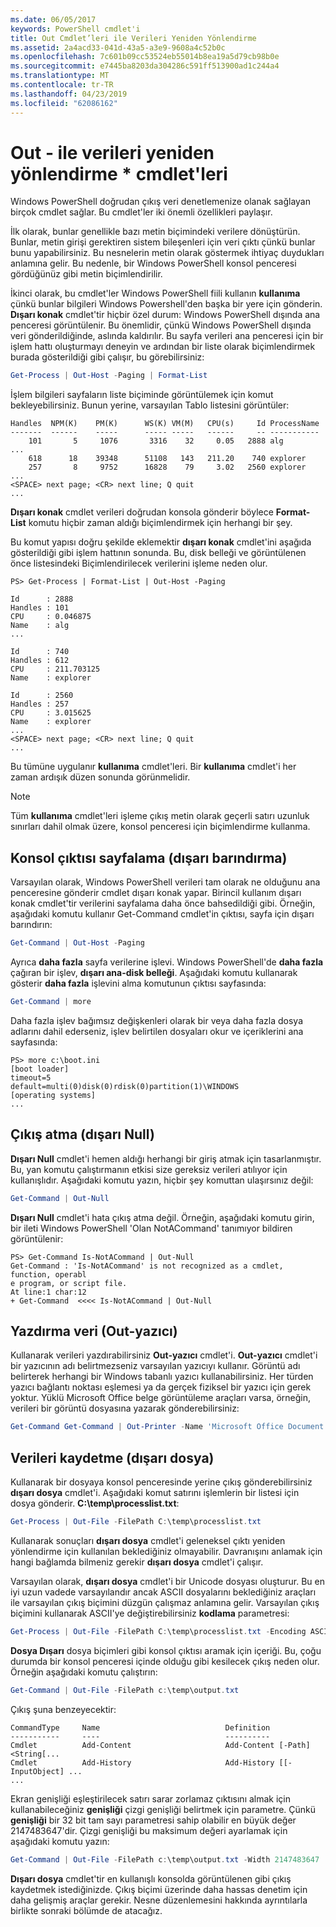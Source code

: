```yaml
---
ms.date: 06/05/2017
keywords: PowerShell cmdlet'i
title: Out Cmdlet’leri ile Verileri Yeniden Yönlendirme
ms.assetid: 2a4acd33-041d-43a5-a3e9-9608a4c52b0c
ms.openlocfilehash: 7c601b09cc53524eb55014b8ea19a5d79cb98b0e
ms.sourcegitcommit: e7445ba8203da304286c591ff513900ad1c244a4
ms.translationtype: MT
ms.contentlocale: tr-TR
ms.lasthandoff: 04/23/2019
ms.locfileid: "62086162"
---
```

# <a name="redirecting-data-with-out--cmdlets"></a>Out - ile verileri yeniden yönlendirme * cmdlet'leri

Windows PowerShell doğrudan çıkış veri denetlemenize olanak sağlayan birçok cmdlet sağlar. Bu cmdlet'ler iki önemli özellikleri paylaşır.

İlk olarak, bunlar genellikle bazı metin biçimindeki verilere dönüştürün. Bunlar, metin girişi gerektiren sistem bileşenleri için veri çıktı çünkü bunlar bunu yapabilirsiniz. Bu nesnelerin metin olarak göstermek ihtiyaç duydukları anlamına gelir. Bu nedenle, bir Windows PowerShell konsol penceresi gördüğünüz gibi metin biçimlendirilir.

İkinci olarak, bu cmdlet'ler Windows PowerShell fiili kullanın **kullanıma** çünkü bunlar bilgileri Windows Powershell'den başka bir yere için gönderin. **Dışarı konak** cmdlet'tir hiçbir özel durum: Windows PowerShell dışında ana penceresi görüntülenir. Bu önemlidir, çünkü Windows PowerShell dışında veri gönderildiğinde, aslında kaldırılır. Bu sayfa verileri ana penceresi için bir işlem hattı oluşturmayı deneyin ve ardından bir liste olarak biçimlendirmek burada gösterildiği gibi çalışır, bu görebilirsiniz:

```powershell
Get-Process | Out-Host -Paging | Format-List
```

İşlem bilgileri sayfaların liste biçiminde görüntülemek için komut bekleyebilirsiniz. Bunun yerine, varsayılan Tablo listesini görüntüler:

```output
Handles  NPM(K)    PM(K)      WS(K) VM(M)   CPU(s)     Id ProcessName
-------  ------    -----      ----- -----   ------     -- -----------
    101       5     1076       3316    32     0.05   2888 alg
...
    618      18    39348      51108   143   211.20    740 explorer
    257       8     9752      16828    79     3.02   2560 explorer
...
<SPACE> next page; <CR> next line; Q quit
...
```

**Dışarı konak** cmdlet verileri doğrudan konsola gönderir böylece **Format-List** komutu hiçbir zaman aldığı biçimlendirmek için herhangi bir şey.

Bu komut yapısı doğru şekilde eklemektir **dışarı konak** cmdlet'ini aşağıda gösterildiği gibi işlem hattının sonunda. Bu, disk belleği ve görüntülenen önce listesindeki Biçimlendirilecek verilerini işleme neden olur.

```
PS> Get-Process | Format-List | Out-Host -Paging

Id      : 2888
Handles : 101
CPU     : 0.046875
Name    : alg
...

Id      : 740
Handles : 612
CPU     : 211.703125
Name    : explorer

Id      : 2560
Handles : 257
CPU     : 3.015625
Name    : explorer
...
<SPACE> next page; <CR> next line; Q quit
...
```

Bu tümüne uygulanır **kullanıma** cmdlet'leri. Bir **kullanıma** cmdlet'i her zaman ardışık düzen sonunda görünmelidir.

> [!NOTE]
> Tüm **kullanıma** cmdlet'leri işleme çıkış metin olarak geçerli satırı uzunluk sınırları dahil olmak üzere, konsol penceresi için biçimlendirme kullanma.

## <a name="paging-console-output-out-host"></a>Konsol çıktısı sayfalama (dışarı barındırma)

Varsayılan olarak, Windows PowerShell verileri tam olarak ne olduğunu ana penceresine gönderir cmdlet dışarı konak yapar. Birincil kullanım dışarı konak cmdlet'tir verilerini sayfalama daha önce bahsedildiği gibi. Örneğin, aşağıdaki komutu kullanır Get-Command cmdlet'in çıktısı, sayfa için dışarı barındırın:

```powershell
Get-Command | Out-Host -Paging
```

Ayrıca **daha fazla** sayfa verilerine işlevi. Windows PowerShell'de **daha fazla** çağıran bir işlev, **dışarı ana-disk belleği**. Aşağıdaki komutu kullanarak gösterir **daha fazla** işlevini alma komutunun çıktısı sayfasında:

```powershell
Get-Command | more
```

Daha fazla işlev bağımsız değişkenleri olarak bir veya daha fazla dosya adlarını dahil ederseniz, işlev belirtilen dosyaları okur ve içeriklerini ana sayfasında:

```
PS> more c:\boot.ini
[boot loader]
timeout=5
default=multi(0)disk(0)rdisk(0)partition(1)\WINDOWS
[operating systems]
...
```

## <a name="discarding-output-out-null"></a>Çıkış atma (dışarı Null)

**Dışarı Null** cmdlet'i hemen aldığı herhangi bir giriş atmak için tasarlanmıştır. Bu, yan komutu çalıştırmanın etkisi size gereksiz verileri atılıyor için kullanışlıdır. Aşağıdaki komutu yazın, hiçbir şey komuttan ulaşırsınız değil:

```powershell
Get-Command | Out-Null
```

**Dışarı Null** cmdlet'i hata çıkış atma değil. Örneğin, aşağıdaki komutu girin, bir ileti Windows PowerShell 'Olan NotACommand' tanımıyor bildiren görüntülenir:

```
PS> Get-Command Is-NotACommand | Out-Null
Get-Command : 'Is-NotACommand' is not recognized as a cmdlet, function, operabl
e program, or script file.
At line:1 char:12
+ Get-Command  <<<< Is-NotACommand | Out-Null
```

## <a name="printing-data-out-printer"></a>Yazdırma veri (Out-yazıcı)

Kullanarak verileri yazdırabilirsiniz **Out-yazıcı** cmdlet'i. **Out-yazıcı** cmdlet'i bir yazıcının adı belirtmezseniz varsayılan yazıcıyı kullanır. Görüntü adı belirterek herhangi bir Windows tabanlı yazıcı kullanabilirsiniz. Her türden yazıcı bağlantı noktası eşlemesi ya da gerçek fiziksel bir yazıcı için gerek yoktur. Yüklü Microsoft Office belge görüntüleme araçları varsa, örneğin, verileri bir görüntü dosyasına yazarak gönderebilirsiniz:

```powershell
Get-Command Get-Command | Out-Printer -Name 'Microsoft Office Document Image Writer'
```

## <a name="saving-data-out-file"></a>Verileri kaydetme (dışarı dosya)

Kullanarak bir dosyaya konsol penceresinde yerine çıkış gönderebilirsiniz **dışarı dosya** cmdlet'i. Aşağıdaki komut satırını işlemlerin bir listesi için dosya gönderir. **C:\\temp\\processlist.txt**:

```powershell
Get-Process | Out-File -FilePath C:\temp\processlist.txt
```

Kullanarak sonuçları **dışarı dosya** cmdlet'i geleneksel çıktı yeniden yönlendirme için kullanılan beklediğiniz olmayabilir. Davranışını anlamak için hangi bağlamda bilmeniz gerekir **dışarı dosya** cmdlet'i çalışır.

Varsayılan olarak, **dışarı dosya** cmdlet'i bir Unicode dosyası oluşturur. Bu en iyi uzun vadede varsayılandır ancak ASCII dosyalarını beklediğiniz araçları ile varsayılan çıkış biçimini düzgün çalışmaz anlamına gelir. Varsayılan çıkış biçimini kullanarak ASCII'ye değiştirebilirsiniz **kodlama** parametresi:

```powershell
Get-Process | Out-File -FilePath C:\temp\processlist.txt -Encoding ASCII
```

**Dosya Dışarı** dosya biçimleri gibi konsol çıktısı aramak için içeriği. Bu, çoğu durumda bir konsol penceresi içinde olduğu gibi kesilecek çıkış neden olur. Örneğin aşağıdaki komutu çalıştırın:

```powershell
Get-Command | Out-File -FilePath c:\temp\output.txt
```

Çıkış şuna benzeyecektir:

```output
CommandType     Name                            Definition
-----------     ----                            ----------
Cmdlet          Add-Content                     Add-Content [-Path] <String[...
Cmdlet          Add-History                     Add-History [[-InputObject] ...
...
```

Ekran genişliği eşleştirilecek satırı sarar zorlamaz çıktısını almak için kullanabileceğiniz **genişliği** çizgi genişliği belirtmek için parametre. Çünkü **genişliği** bir 32 bit tam sayı parametresi sahip olabilir en büyük değer 2147483647'dir. Çizgi genişliği bu maksimum değeri ayarlamak için aşağıdaki komutu yazın:

```powershell
Get-Command | Out-File -FilePath c:\temp\output.txt -Width 2147483647
```

**Dışarı dosya** cmdlet'tir en kullanışlı konsolda görüntülenen gibi çıkış kaydetmek istediğinizde. Çıkış biçimi üzerinde daha hassas denetim için daha gelişmiş araçlar gerekir. Nesne düzenlemesini hakkında ayrıntılarla birlikte sonraki bölümde de atacağız.